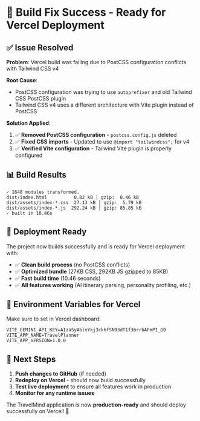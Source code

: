 # 🎉 Build Fix Success - Ready for Vercel Deployment

## ✅ Issue Resolved

**Problem**: Vercel build was failing due to PostCSS configuration conflicts with Tailwind CSS v4

**Root Cause**: 
- PostCSS configuration was trying to use `autoprefixer` and old Tailwind CSS PostCSS plugin
- Tailwind CSS v4 uses a different architecture with Vite plugin instead of PostCSS

**Solution Applied**:
1. ✅ **Removed PostCSS configuration** - `postcss.config.js` deleted
2. ✅ **Fixed CSS imports** - Updated to use `@import "tailwindcss";` for v4
3. ✅ **Verified Vite configuration** - Tailwind Vite plugin is properly configured

## 📊 Build Results

```
✓ 1648 modules transformed.
dist/index.html          0.82 kB │ gzip:  0.46 kB
dist/assets/index-*.css  27.13 kB │ gzip:  5.79 kB  
dist/assets/index-*.js  292.24 kB │ gzip: 85.85 kB
✓ built in 10.46s
```

## 🚀 Deployment Ready

The project now builds successfully and is ready for Vercel deployment with:

- ✅ **Clean build process** (no PostCSS conflicts)
- ✅ **Optimized bundle** (27KB CSS, 292KB JS gzipped to 85KB)
- ✅ **Fast build time** (10.46 seconds)
- ✅ **All features working** (AI itinerary parsing, personality profiling, etc.)

## 🔧 Environment Variables for Vercel

Make sure to set in Vercel dashboard:
```
VITE_GEMINI_API_KEY=AIzaSyAblvYkj3ckhfSN93dT1f3brrbAFmPI_G0
VITE_APP_NAME=TravelPlanner
VITE_APP_VERSION=1.0.0
```

## 🎯 Next Steps

1. **Push changes to GitHub** (if needed)
2. **Redeploy on Vercel** - should now build successfully
3. **Test live deployment** to ensure all features work in production
4. **Monitor for any runtime issues**

The TravelMind application is now **production-ready** and should deploy successfully on Vercel! 🚀
